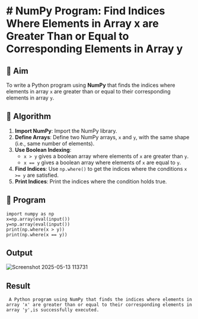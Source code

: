 # # NumPy Program: Find Indices Where Elements in Array x are Greater Than or Equal to Corresponding Elements in Array y

## 🎯 Aim
To write a Python program using **NumPy** that finds the indices where elements in array `x` are greater than or equal to their corresponding elements in array `y`.

## 🧠 Algorithm
1. **Import NumPy**: Import the NumPy library.
2. **Define Arrays**: Define two NumPy arrays, `x` and `y`, with the same shape (i.e., same number of elements).
3. **Use Boolean Indexing**: 
   - `x > y` gives a boolean array where elements of `x` are greater than `y`.
   - `x == y` gives a boolean array where elements of `x` are equal to `y`.
4. **Find Indices**: Use `np.where()` to get the indices where the conditions `x >= y` are satisfied.
5. **Print Indices**: Print the indices where the condition holds true.

## 🧾 Program
```
import numpy as np
x=np.array(eval(input())
y=np.array(eval(input())
print(np.where(x > y))
print(np.where(x == y))

```

## Output
 ![Screenshot 2025-05-13 113731](https://github.com/user-attachments/assets/b7b356ce-8ad3-4f16-8ec1-f51ee87b651a)


## Result
     A Python program using NumPy that finds the indices where elements in array 'x' are greater than or equal to their corresponding elements in array 'y',is successfully executed.

